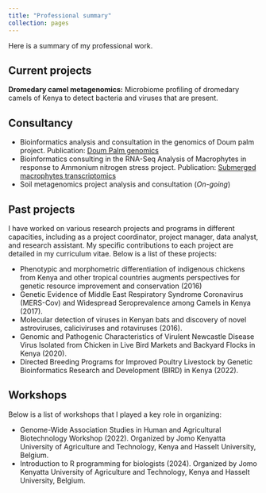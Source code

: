 ```yaml
---
title: "Professional summary"
collection: pages
---
```

Here is a summary of my professional work.

## Current projects
**Dromedary camel metagenomics:** Microbiome profiling of dromedary camels of Kenya to detect bacteria and viruses that are present.

## Consultancy 
- Bioinformatics analysis and consultation in the genomics of Doum palm project. Publication: [Doum Palm genomics](https://www.frontiersin.org/journals/genetics/articles/10.3389/fgene.2022.762202/full)
- Bioinformatics consulting in the RNA-Seq Analysis of Macrophytes in response to Ammonium nitrogen stress project. Publication: [Submerged macrophytes transcriptomics](https://www.mdpi.com/2223-7747/12/22/3875)
- Soil metagenomics project analysis and consultation (*On-going*)

## Past projects
I have worked on various research projects and programs in different capacities, including as a project coordinator, project manager, data analyst, and research assistant. My specific contributions to each project are detailed in my curriculum vitae. Below is a list of these projects:
- Phenotypic and morphometric differentiation of indigenous chickens from Kenya and other tropical countries augments perspectives for genetic resource improvement and conservation (2016)
- Genetic Evidence of Middle East Respiratory Syndrome Coronavirus (MERS-Cov) and Widespread Seroprevalence among Camels in Kenya (2017).
- Molecular detection of viruses in Kenyan bats and discovery of novel astroviruses, caliciviruses and rotaviruses (2016).
- Genomic and Pathogenic Characteristics of Virulent Newcastle Disease Virus Isolated from Chicken in Live Bird Markets and Backyard Flocks in Kenya (2020).
- Directed Breeding Programs for Improved Poultry Livestock by Genetic Bioinformatics Research and Development (BIRD) in Kenya (2022).

## Workshops
Below is a list of workshops that I played a key role in organizing:
- Genome-Wide Association Studies in Human and Agricultural Biotechnology Workshop (2022). Organized by Jomo Kenyatta University of Agriculture and Technology, Kenya and Hasselt University, Belgium.
- Introduction to R programming for biologists (2024). Organized by Jomo Kenyatta University of Agriculture and Technology, Kenya and Hasselt University, Belgium.
